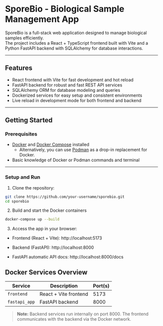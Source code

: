 # SporeBio - Biological Sample Management App

SporeBio is a full-stack web application designed to manage biological samples efficiently.  
The project includes a React + TypeScript frontend built with Vite and a Python FastAPI backend with SQLAlchemy for database interactions.  

---

## Features

- React frontend with Vite for fast development and hot reload  
- FastAPI backend for robust and fast REST API services  
- SQLAlchemy ORM for database modeling and queries  
- Dockerized services for easy setup and consistent environments  
- Live reload in development mode for both frontend and backend  

---

## Getting Started

### Prerequisites

- [Docker](https://docs.docker.com/get-docker/) and [Docker Compose](https://docs.docker.com/compose/install/) installed  
    - Alternatively, you can use [Podman](https://podman.io/) as a drop-in replacement for Docker.  
- Basic knowledge of Docker or Podman commands and terminal  

---

### Setup and Run

1. Clone the repository:

```bash
git clone https://github.com/your-username/sporebio.git
cd sporebio
```


2. Build and start the Docker containers

```bash 
docker-compose up --build
```


3. Access the app in your browser:

- Frontend (React + Vite): http://localhost:5173

- Backend (FastAPI): http://localhost:8000

- FastAPI automatic API docs: http://localhost:8000/docs


## Docker Services Overview

| Service            | Description                   | Port(s) |
|--------------------|-------------------------------|---------|
| `frontend`         | React + Vite frontend          | 5173    |
| `fastapi_app`      | FastAPI backend                | 8000    |


> **Note:** Backend services run internally on port 8000. The frontend communicates with the backend via the Docker network.
